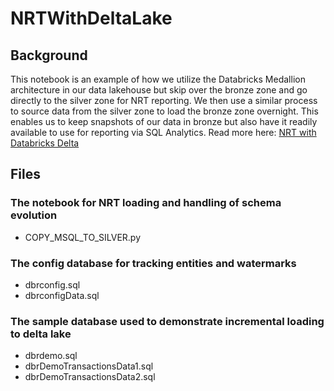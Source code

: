 # NRTWithDeltaLake

## Background
This notebook is an example of how we utilize the Databricks Medallion architecture in our data lakehouse but skip over the bronze zone and go directly to the silver zone for NRT reporting. We then use a similar process to source data from the silver zone to load the bronze zone overnight. This enables us to keep snapshots of our data in bronze but also have it readily available to use for reporting via SQL Analytics. 
Read more here: [NRT with Databricks Delta](https://corgisandcode.com/2021/02/25/near-real-time-ingestion-with-databricks-delta)

## Files
### The notebook for NRT loading and handling of schema evolution
- COPY_MSQL_TO_SILVER.py
### The config database for tracking entities and watermarks
- dbrconfig.sql
- dbrconfigData.sql
### The sample database used to demonstrate incremental loading to delta lake
- dbrdemo.sql
- dbrDemoTransactionsData1.sql
- dbrDemoTransactionsData2.sql
